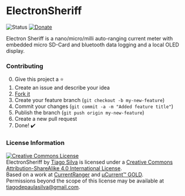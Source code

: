 # ElectronSheriff

![Status](https://img.shields.io/badge/Status-UnderDev-red.svg) [![Donate](https://img.shields.io/badge/Donate-Buy%20Me%20a%20Coffee-yellow.svg)](https://www.buymeacoffee.com/TiagoPaulaSilva)

Electron Sheriff is a nano/micro/milli auto-ranging current meter with embedded micro SD-Card and bluetooth data logging and a local OLED display.

### Contributing
0. Give this project a :star:
1. Create an issue and describe your idea
2. [Fork it](https://github.com/TiagoPaulaSilva/ElectronSheriff/fork)
3. Create your feature branch (`git checkout -b my-new-feature`)
4. Commit your changes (`git commit -a -m "Added feature title"`)
5. Publish the branch (`git push origin my-new-feature`)
6. Create a new pull request
7. Done! :heavy_check_mark:

### License Information
<a rel="license" href="http://creativecommons.org/licenses/by-sa/4.0/"><img alt="Creative Commons License" style="border-width:0" src="https://i.creativecommons.org/l/by-sa/4.0/88x31.png" /></a><br /><span xmlns:dct="http://purl.org/dc/terms/" property="dct:title">ElectronSheriff</span> by <a xmlns:cc="http://creativecommons.org/ns#" href="https://github.com/TiagoPaulaSilva" property="cc:attributionName" rel="cc:attributionURL">Tiago Silva</a> is licensed under a <a rel="license" href="http://creativecommons.org/licenses/by-sa/4.0/">Creative Commons Attribution-ShareAlike 4.0 International License</a>.<br />Based on a work at <a xmlns:dct="http://purl.org/dc/terms/" href="[CurrentRanger](https://lowpowerlab.com/guide/currentranger/)" rel="dct:source">[CurrentRanger](https://lowpowerlab.com/guide/currentranger/)</a> and <a xmlns:dct="http://purl.org/dc/terms/" href="[µCurrent™ GOLD](https://www.eevblog.com/projects/ucurrent/)" rel="dct:source">[µCurrent™ GOLD](https://www.eevblog.com/projects/ucurrent/)</a>.<br />Permissions beyond the scope of this license may be available at <a xmlns:cc="http://creativecommons.org/ns#" href="https://twitter.com/tiagopsilvaa" rel="cc:morePermissions">tiagodepaulasilva@gmail.com</a>.
